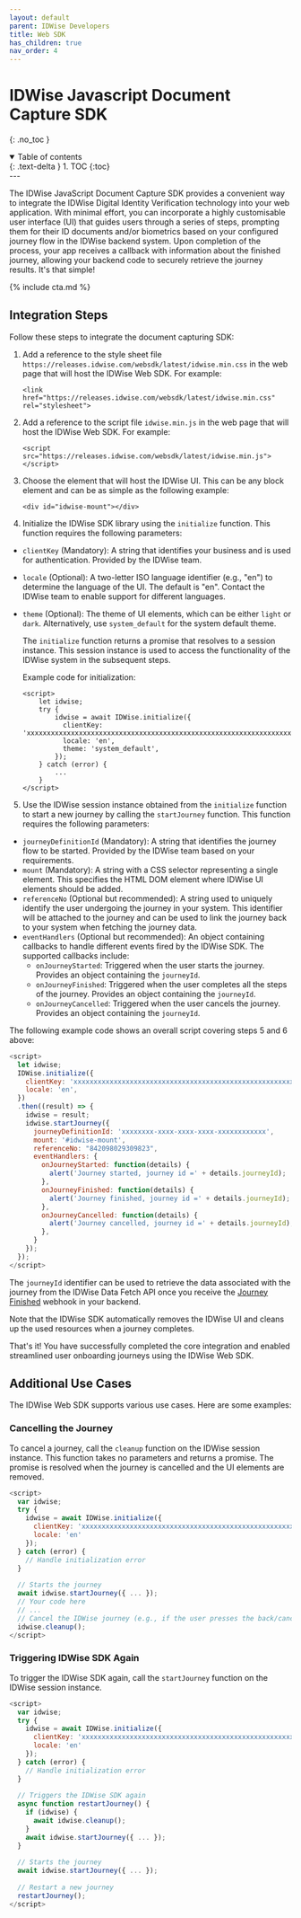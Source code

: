 ```yaml
---
layout: default
parent: IDWise Developers
title: Web SDK
has_children: true
nav_order: 4
---
```


# IDWise Javascript Document Capture SDK
{: .no_toc }

<details open markdown="block">
  <summary>
    Table of contents
  </summary>
  {: .text-delta }
1. TOC
{:toc}
</details>
---

The IDWise JavaScript Document Capture SDK provides a convenient way to integrate the IDWise Digital Identity Verification technology into your web application. With minimal effort, you can incorporate a highly customisable user interface (UI) that guides users through a series of steps, prompting them for their ID documents and/or biometrics based on your configured journey flow in the IDWise backend system. Upon completion of the process, your app receives a callback with information about the finished journey, allowing your backend code to securely retrieve the journey results. It's that simple!

{% include cta.md %}

## Integration Steps

Follow these steps to integrate the document capturing SDK:

1. Add a reference to the style sheet file `https://releases.idwise.com/websdk/latest/idwise.min.css` in the web page that will host the IDWise Web SDK. For example:

    ```
    <link href="https://releases.idwise.com/websdk/latest/idwise.min.css" rel="stylesheet">
    ```

2. Add a reference to the script file `idwise.min.js` in the web page that will host the IDWise Web SDK. For example:

    ```
    <script src="https://releases.idwise.com/websdk/latest/idwise.min.js"></script>
    ```

3. Choose the element that will host the IDWise UI. This can be any block element and can be as simple as the following example:

    ```
    <div id="idwise-mount"></div>
    ```

4. Initialize the IDWise SDK library using the `initialize` function. This function requires the following parameters:

* `clientKey` (Mandatory): A string that identifies your business and is used for authentication. Provided by the IDWise team.
* `locale` (Optional): A two-letter ISO language identifier (e.g., "en") to determine the language of the UI. The default is "en". Contact the IDWise team to enable support for different languages.
* `theme` (Optional): The theme of UI elements, which can be either `light` or `dark`. Alternatively, use `system_default` for the system default theme.

  The `initialize` function returns a promise that resolves to a session instance. This session instance is used to access the functionality of the IDWise system in the subsequent steps.

  Example code for initialization:

  ```
  <script>
      let idwise;
      try {
          idwise = await IDWise.initialize({
            clientKey: 'xxxxxxxxxxxxxxxxxxxxxxxxxxxxxxxxxxxxxxxxxxxxxxxxxxxxxxxxxxxxxxxxxxxxxxxxxxxxx=',
            locale: 'en',
            theme: 'system_default',
          });
      } catch (error) {
          ...
      }
  </script>
  ```


5. Use the IDWise session instance obtained from the `initialize` function to start a new journey by calling the `startJourney` function. This function requires the following parameters:

* `journeyDefinitionId` (Mandatory): A string that identifies the journey flow to be started. Provided by the IDWise team based on your requirements.
* `mount` (Mandatory): A string with a CSS selector representing a single element. This specifies the HTML DOM element where IDWise UI elements should be added.
* `referenceNo` (Optional but recommended): A string used to uniquely identify the user undergoing the journey in your system. This identifier will be attached to the journey and can be used to link the journey back to your system when fetching the journey data.
* `eventHandlers` (Optional but recommended): An object containing callbacks to handle different events fired by the IDWise SDK. The supported callbacks include:
  * `onJourneyStarted`: Triggered when the user starts the journey. Provides an object containing the `journeyId`.
  * `onJourneyFinished`: Triggered when the user completes all the steps of the journey. Provides an object containing the `journeyId`.
  * `onJourneyCancelled`: Triggered when the user cancels the journey. Provides an object containing the `journeyId`.

The following example code shows an overall script covering steps 5 and 6 above:

```javascript
<script>
  let idwise;
  IDWise.initialize({
    clientKey: 'xxxxxxxxxxxxxxxxxxxxxxxxxxxxxxxxxxxxxxxxxxxxxxxxxxxxxxxxxxxxxxxxxxxxxxxxxxxxx=',
    locale: 'en',
  })
  .then((result) => {
    idwise = result;
    idwise.startJourney({
      journeyDefinitionId: 'xxxxxxxx-xxxx-xxxx-xxxx-xxxxxxxxxxxx', 
      mount: '#idwise-mount',
      referenceNo: "842098029309823", 
      eventHandlers: {
        onJourneyStarted: function(details) {
          alert('Journey started, journey id =' + details.journeyId);
        },
        onJourneyFinished: function(details) {
          alert('Journey finished, journey id =' + details.journeyId);
        },
        onJourneyCancelled: function(details) {
          alert('Journey cancelled, journey id =' + details.journeyId);
        },
      }
    });
  });
</script>
```

The `journeyId` identifier can be used to retrieve the data associated with the journey from the IDWise Data Fetch API once you receive the [Journey Finished](https://developers.idwise.com/webhooks.html#journey-completed-webhook) webhook in your backend.

Note that the IDWise SDK automatically removes the IDWise UI and cleans up the used resources when a journey completes.

That's it! You have successfully completed the core integration and enabled streamlined user onboarding journeys using the IDWise Web SDK.


## Additional Use Cases

The IDWise Web SDK supports various use cases. Here are some examples:

### Cancelling the Journey
To cancel a journey, call the `cleanup` function on the IDWise session instance. This function takes no parameters and returns a promise. The promise is resolved when the journey is cancelled and the UI elements are removed.

```javascript
<script>
  var idwise;
  try {
    idwise = await IDWise.initialize({
      clientKey: 'xxxxxxxxxxxxxxxxxxxxxxxxxxxxxxxxxxxxxxxxxxxxxxxxxxxxxxxxxxxxxxxxxxxxxxxxxxxxx=',
      locale: 'en'
    });
  } catch (error) {
    // Handle initialization error
  }
  
  // Starts the journey
  await idwise.startJourney({ ... });
  // Your code here
  // ...
  // Cancel the IDWise journey (e.g., if the user presses the back/cancel button on your UI)
  idwise.cleanup();
</script>
```

### Triggering IDWise SDK Again
To trigger the IDWise SDK again, call the `startJourney` function on the IDWise session instance.

```javascript
<script>
  var idwise;
  try {
    idwise = await IDWise.initialize({
      clientKey: 'xxxxxxxxxxxxxxxxxxxxxxxxxxxxxxxxxxxxxxxxxxxxxxxxxxxxxxxxxxxxxxxxxxxxxxxxxxxxx=',
      locale: 'en'
	});
  } catch (error) {
    // Handle initialization error
  }
  
  // Triggers the IDWise SDK again
  async function restartJourney() {
    if (idwise) {
      await idwise.cleanup();
    }
    await idwise.startJourney({ ... });
  }
  
  // Starts the journey
  await idwise.startJourney({ ... });
  
  // Restart a new journey
  restartJourney();
</script>
```

[//]: # (### Resuming an incompleted journey)

[//]: # ()
[//]: # (You can resume an incompleted journey by calling `resumeJourney` function on the IDWise session instance.)

[//]: # ()
[//]: # (```javascript)

[//]: # (coming soon)

[//]: # (```)

